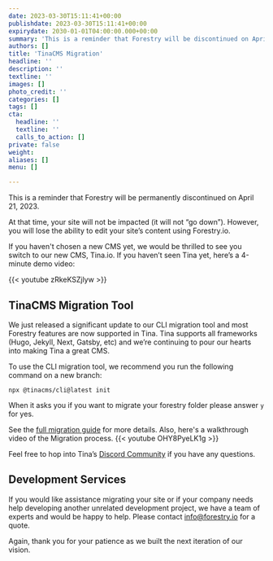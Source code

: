 ```yaml
---
date: 2023-03-30T15:11:41+00:00
publishdate: 2023-03-30T15:11:41+00:00
expirydate: 2030-01-01T04:00:00.000+00:00
summary: 'This is a reminder that Forestry will be discontinued on April 21, 2023. For details about migrating to our new product, Tina.io, read the full post. '
authors: []
title: 'TinaCMS Migration'
headline: ''
description: ''
textline: ''
images: []
photo_credit: ''
categories: []
tags: []
cta:
  headline: ''
  textline: ''
  calls_to_action: []
private: false
weight: 
aliases: []
menu: []

---
```

This is a reminder that Forestry will be permanently discontinued on April 21, 2023.

At that time, your site will not be impacted (it will not “go down”). However, you will lose the ability to edit your site’s content  using Forestry.io.

If you haven't chosen a new CMS yet, we would be thrilled to see you switch to our new CMS, Tina.io.  If you haven’t seen Tina yet, here’s a 4-minute demo video:

{{< youtube zRkeKSZjlyw >}}

## TinaCMS Migration Tool

We just released a significant update to our CLI migration tool and most Forestry features are now supported in Tina. Tina supports all frameworks (Hugo, Jekyll, Next, Gatsby, etc) and we’re continuing to pour our hearts into making Tina a great CMS.

To use the CLI migration tool, we recommend you run the following command on a new branch: 
```
npx @tinacms/cli@latest init
```
When it asks you if you want to migrate your forestry folder please answer `y` for yes. 

See the [full migration guide](https://tina.io/docs/forestry/overview/) for more details.  Also, here's a walkthrough video of the Migration process. 
{{< youtube OHY8PyeLK1g >}}

Feel free to hop into Tina’s [Discord Community](https://discord.com/invite/zumN63Ybpf) if you have any questions.

## Development Services
If you would like assistance migrating your site or if your company needs help developing another unrelated development project, we have a team of experts and would be happy to help. Please contact [info@forestry.io](mailto:info@forestry.io) for a quote.  

Again, thank you for your patience as we built the next iteration of our vision.
